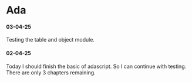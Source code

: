 # Ada

#### 03-04-25

Testing the table and object module.

#### 02-04-25

Today I should finish the basic of adascript. So I can continue with testing.
There are only 3 chapters remaining.
